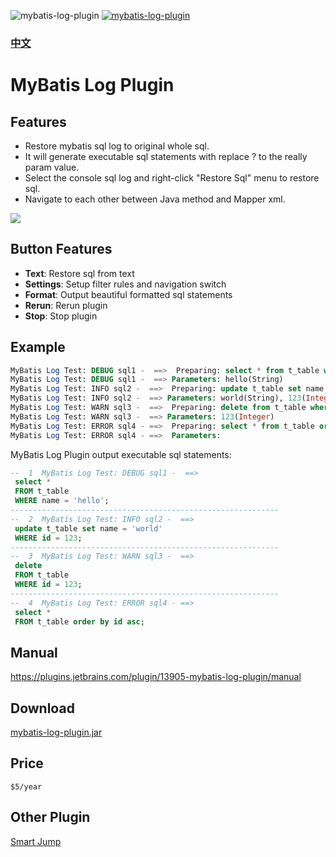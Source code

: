 ![mybatis-log-plugin](https://img.shields.io/jetbrains/plugin/v/13905-mybatis-log-plugin?label=version&style=flat-square)
[![mybatis-log-plugin](https://img.shields.io/jetbrains/plugin/d/13905-mybatis-log-plugin?style=flat-square)](https://plugins.jetbrains.com/plugin/13905-mybatis-log-plugin/versions)

### [中文](https://github.com/kookob/mybatis-log-plugin/blob/master/README.md)  

# MyBatis Log Plugin
## Features
- Restore mybatis sql log to original whole sql.
- It will generate executable sql statements with replace ? to the really param value.
- Select the console sql log and right-click "Restore Sql" menu to restore sql.
- Navigate to each other between Java method and Mapper xml.

![](https://plugins.jetbrains.com/files/13905/25-page/image1.png)

## Button Features
- **Text**: Restore sql from text
- **Settings**: Setup filter rules and navigation switch
- **Format**: Output beautiful formatted sql statements
- **Rerun**: Rerun plugin
- **Stop**: Stop plugin

## Example
```sql
MyBatis Log Test: DEBUG sql1 -  ==>  Preparing: select * from t_table where name = ?
MyBatis Log Test: DEBUG sql1 -  ==> Parameters: hello(String)
MyBatis Log Test: INFO sql2 -  ==>  Preparing: update t_table set name = ? where id = ?
MyBatis Log Test: INFO sql2 -  ==> Parameters: world(String), 123(Integer)
MyBatis Log Test: WARN sql3 -  ==>  Preparing: delete from t_table where id = ?
MyBatis Log Test: WARN sql3 -  ==> Parameters: 123(Integer)
MyBatis Log Test: ERROR sql4 - ==>  Preparing: select * from t_table order by id asc 
MyBatis Log Test: ERROR sql4 - ==>  Parameters: 
```
MyBatis Log Plugin output executable sql statements:
```sql
--  1  MyBatis Log Test: DEBUG sql1 -  ==>
 select *
 FROM t_table
 WHERE name = 'hello';
------------------------------------------------------------
--  2  MyBatis Log Test: INFO sql2 -  ==>
 update t_table set name = 'world'
 WHERE id = 123;
------------------------------------------------------------
--  3  MyBatis Log Test: WARN sql3 -  ==>
 delete
 FROM t_table
 WHERE id = 123;
------------------------------------------------------------
--  4  MyBatis Log Test: ERROR sql4 - ==>
 select *
 FROM t_table order by id asc;
```

## Manual
https://plugins.jetbrains.com/plugin/13905-mybatis-log-plugin/manual

## Download
[mybatis-log-plugin.jar](https://plugins.jetbrains.com/plugin/13905-mybatis-log-plugin/versions)  

## Price
`$5/year`

## Other Plugin
[Smart Jump](https://plugins.jetbrains.com/plugin/14053-smart-jump) 
